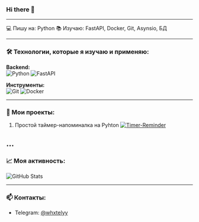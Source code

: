 ### Hi there 👋
--------------------------------------------------------------------------------
💻 Пишу на: Python
📚 Изучаю: FastAPI, Docker, Git, Asynsio, БД

--------------------------------------------------------------------------------
### 🛠️ Технологии, которые я изучаю и применяю:  

**Backend:**  
![Python](https://img.shields.io/badge/Python-3776AB?style=flat&logo=python&logoColor=dark)
![FastAPI](https://img.shields.io/badge/FastAPI-009688?style=flat&logo=fastapi&logoColor=dark)  

**Инструменты:**  
![Git](https://img.shields.io/badge/Git-F05032?style=flat&logo=git&logoColor=dark)
![Docker](https://img.shields.io/badge/Docker-2496ED?style=flat&logo=docker&logoColor=dark) 

--------------------------------------------------------------------------------
### 🚀 Мои проекты:  
1. Простой таймер-напоминалка на Pyhton
[![Timer-Reminder](https://github-readme-stats.vercel.app/api/pin/?username=whxtelyy&repo=timer-reminder)](https://github.com/whxtelyy/timer-reminder)

...
--------------------------------------------------------------------------------
### 📈 Моя активность: 

![GitHub Stats](https://github-readme-stats.vercel.app/api?username=whxtelyy&show_icons=true&theme=default) 

--------------------------------------------------------------------------------
### 📫 Контакты:  

- Telegram: [@whxtelyy](https://t.me/whxtelyy)
